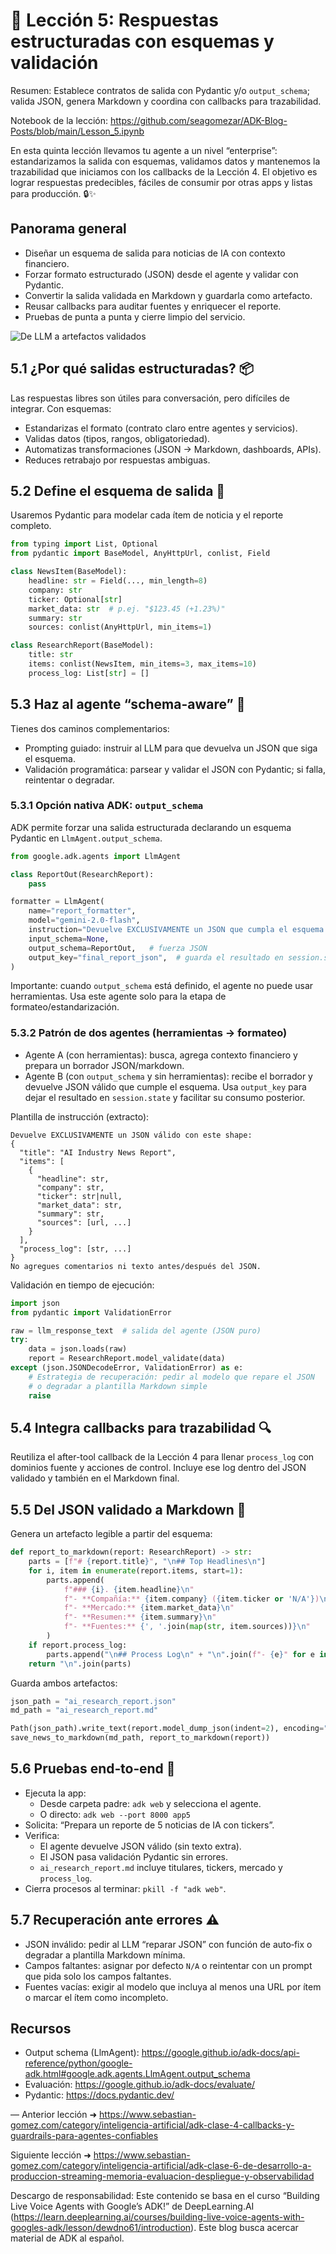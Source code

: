 # 🧱 Lección 5: Respuestas estructuradas con esquemas y validación

Resumen: Establece contratos de salida con Pydantic y/o `output_schema`; valida JSON, genera Markdown y coordina con callbacks para trazabilidad.

Notebook de la lección: https://github.com/seagomezar/ADK-Blog-Posts/blob/main/Lesson_5.ipynb

En esta quinta lección llevamos tu agente a un nivel “enterprise”: estandarizamos la salida con esquemas, validamos datos y mantenemos la trazabilidad que iniciamos con los callbacks de la Lección 4. El objetivo es lograr respuestas predecibles, fáciles de consumir por otras apps y listas para producción. 🔒✨

## Panorama general
- Diseñar un esquema de salida para noticias de IA con contexto financiero.
- Forzar formato estructurado (JSON) desde el agente y validar con Pydantic.
- Convertir la salida validada en Markdown y guardarla como artefacto.
- Reusar callbacks para auditar fuentes y enriquecer el reporte.
- Pruebas de punta a punta y cierre limpio del servicio.

![De LLM a artefactos validados](./images/lesson5_structured.svg)

## 5.1 ¿Por qué salidas estructuradas? 📦
Las respuestas libres son útiles para conversación, pero difíciles de integrar. Con esquemas:
- Estandarizas el formato (contrato claro entre agentes y servicios).
- Validas datos (tipos, rangos, obligatoriedad).
- Automatizas transformaciones (JSON → Markdown, dashboards, APIs).
- Reduces retrabajo por respuestas ambiguas.

## 5.2 Define el esquema de salida 🧩
Usaremos Pydantic para modelar cada ítem de noticia y el reporte completo.

```python
from typing import List, Optional
from pydantic import BaseModel, AnyHttpUrl, conlist, Field

class NewsItem(BaseModel):
    headline: str = Field(..., min_length=8)
    company: str
    ticker: Optional[str]
    market_data: str  # p.ej. "$123.45 (+1.23%)"
    summary: str
    sources: conlist(AnyHttpUrl, min_items=1)

class ResearchReport(BaseModel):
    title: str
    items: conlist(NewsItem, min_items=3, max_items=10)
    process_log: List[str] = []
```

## 5.3 Haz al agente “schema-aware” 🧠
Tienes dos caminos complementarios:
- Prompting guiado: instruir al LLM para que devuelva un JSON que siga el esquema.
- Validación programática: parsear y validar el JSON con Pydantic; si falla, reintentar o degradar.

### 5.3.1 Opción nativa ADK: `output_schema`
ADK permite forzar una salida estructurada declarando un esquema Pydantic en `LlmAgent.output_schema`.

```python
from google.adk.agents import LlmAgent

class ReportOut(ResearchReport):
    pass

formatter = LlmAgent(
    name="report_formatter",
    model="gemini-2.0-flash",
    instruction="Devuelve EXCLUSIVAMENTE un JSON que cumpla el esquema.",
    input_schema=None,
    output_schema=ReportOut,   # fuerza JSON
    output_key="final_report_json",  # guarda el resultado en session.state
)
```

Importante: cuando `output_schema` está definido, el agente no puede usar herramientas. Usa este agente solo para la etapa de formateo/estandarización.

### 5.3.2 Patrón de dos agentes (herramientas → formateo)
- Agente A (con herramientas): busca, agrega contexto financiero y prepara un borrador JSON/markdown.
- Agente B (con `output_schema` y sin herramientas): recibe el borrador y devuelve JSON válido que cumple el esquema. Usa `output_key` para dejar el resultado en `session.state` y facilitar su consumo posterior.

Plantilla de instrucción (extracto):
```text
Devuelve EXCLUSIVAMENTE un JSON válido con este shape:
{
  "title": "AI Industry News Report",
  "items": [
    {
      "headline": str,
      "company": str,
      "ticker": str|null,
      "market_data": str,
      "summary": str,
      "sources": [url, ...]
    }
  ],
  "process_log": [str, ...]
}
No agregues comentarios ni texto antes/después del JSON.
```

Validación en tiempo de ejecución:
```python
import json
from pydantic import ValidationError

raw = llm_response_text  # salida del agente (JSON puro)
try:
    data = json.loads(raw)
    report = ResearchReport.model_validate(data)
except (json.JSONDecodeError, ValidationError) as e:
    # Estrategia de recuperación: pedir al modelo que repare el JSON
    # o degradar a plantilla Markdown simple
    raise
```

## 5.4 Integra callbacks para trazabilidad 🔍
Reutiliza el after-tool callback de la Lección 4 para llenar `process_log` con dominios fuente y acciones de control. Incluye ese log dentro del JSON validado y también en el Markdown final.

## 5.5 Del JSON validado a Markdown 📄
Genera un artefacto legible a partir del esquema:
```python
def report_to_markdown(report: ResearchReport) -> str:
    parts = [f"# {report.title}", "\n## Top Headlines\n"]
    for i, item in enumerate(report.items, start=1):
        parts.append(
            f"### {i}. {item.headline}\n"
            f"- **Compañía:** {item.company} ({item.ticker or 'N/A'})\n"
            f"- **Mercado:** {item.market_data}\n"
            f"- **Resumen:** {item.summary}\n"
            f"- **Fuentes:** {', '.join(map(str, item.sources))}\n"
        )
    if report.process_log:
        parts.append("\n## Process Log\n" + "\n".join(f"- {e}" for e in report.process_log))
    return "\n".join(parts)
```

Guarda ambos artefactos:
```python
json_path = "ai_research_report.json"
md_path = "ai_research_report.md"

Path(json_path).write_text(report.model_dump_json(indent=2), encoding="utf-8")
save_news_to_markdown(md_path, report_to_markdown(report))
```

## 5.6 Pruebas end‑to‑end 🧪
- Ejecuta la app:
  - Desde carpeta padre: `adk web` y selecciona el agente.
  - O directo: `adk web --port 8000 app5`
- Solicita: “Prepara un reporte de 5 noticias de IA con tickers”.
- Verifica:
  - El agente devuelve JSON válido (sin texto extra).
  - El JSON pasa validación Pydantic sin errores.
  - `ai_research_report.md` incluye titulares, tickers, mercado y `process_log`.
- Cierra procesos al terminar: `pkill -f "adk web"`.

## 5.7 Recuperación ante errores ⚠️
- JSON inválido: pedir al LLM “reparar JSON” con función de auto‑fix o degradar a plantilla Markdown mínima.
- Campos faltantes: asignar por defecto `N/A` o reintentar con un prompt que pida solo los campos faltantes.
- Fuentes vacías: exigir al modelo que incluya al menos una URL por ítem o marcar el ítem como incompleto.



## Recursos
- Output schema (LlmAgent): https://google.github.io/adk-docs/api-reference/python/google-adk.html#google.adk.agents.LlmAgent.output_schema
- Evaluación: https://google.github.io/adk-docs/evaluate/
- Pydantic: https://docs.pydantic.dev/

—
Anterior lección ➜ https://www.sebastian-gomez.com/category/inteligencia-artificial/adk-clase-4-callbacks-y-guardrails-para-agentes-confiables

Siguiente lección ➜ https://www.sebastian-gomez.com/category/inteligencia-artificial/adk-clase-6-de-desarrollo-a-produccion-streaming-memoria-evaluacion-despliegue-y-observabilidad

Descargo de responsabilidad: Este contenido se basa en el curso “Building Live Voice Agents with Google’s ADK!” de DeepLearning.AI (https://learn.deeplearning.ai/courses/building-live-voice-agents-with-googles-adk/lesson/dewdno61/introduction). Este blog busca acercar material de ADK al español.
